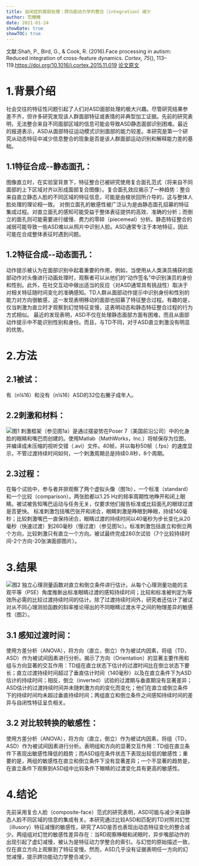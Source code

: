 ```yaml
---
title: 自闭症的面部处理：跨功能动力学的整合（integration）减少
author: 范穗穗
date: 2021-01-24
showDate: true
showTOC: true
---
```

文献:Shah, P., Bird, G., & Cook, R. (2016).Face processing in autism: Reduced integration of cross-feature dynamics. *Cortex, 75*(), 113–119.https://doi.org/10.1016/j.cortex.2015.11.019
[论文原文](../Source_Files/2021-01-24-FSS1.pdf)
# 1.背景介绍
社会交往的特征性问题引起了人们对ASD面部处理的极大兴趣。尽管研究结果参差不齐，但许多研究发现该人群面部特征或表情的非典型加工证据。先前的研究表明，无法整合来自不同面部区域的信息可能会导致ASD静态面部识别困难。最近的报道表示，ASD从面部特征运动模式识别面部的能力较差。本研究是第一个研究从动态特征中减少信息整合的现象是否是该人群面部运动识别和解释能力差的基础。
## 1.1特征合成--静态面孔：
图像直立时，在实验室背景下，特征整合已被研究使用复合面孔范式（将来自不同面部的上下区域对齐以形成面部复合图像）。复合面孔效应揭示了一种趋势：整合来自直立静态人脸的不同区域的特征信息，可能是由梭状回所介导的，这与整体人脸处理的理论相一致。
对倒立面孔的敏感性被广泛认为是由静态面孔招募的特征集成过程。对直立面孔的感知可能受益于整体表征提供的高效、准确的分析；而倒立的面孔则可能需要进行缓慢、费力的零碎（piecemeal）分析。静态特征整合的减弱可能导致一些ASD难以从照片中识别人脸。ASD通常专注于本地特征，因此可能在合成整体表征时遇到问题。
## 1.2特征合成--动态面孔：
动作提示被认为在面部识别中起着重要的作用，例如，当使用从人类演员捕获的面部动作对头像进行动画处理时，观察者可以从他们的“动作签名”中识别演员的身份和性别。此外，在社交互动中做出适当的反应（对ASD通常具有挑战性）取决于对相关特征随时间变化的准确感知。TD人群从面部动作提示中识别身份和性别的能力对方向很敏感，这一发现表明移动的面部也招募了特征整合过程。有趣的是，仅当刺激为直立时才观察到幻觉特征变慢，这表明动态和静态特征整合过程的行为方式相似。
最近的发现表明，ASD不仅在处理静态面部方面有困难，而且从面部动作提示中不能识别性别和身份。而且，与TD不同，对于ASD直立刺激没有明显的优势。
# 2.方法
## 2.1被试：
有（n¼16）和没有（n¼16）ASD的32位右撇子成年人。
## 2.2刺激和材料：
![图1](../Supporting_Information/2021-01-24-FSS1-Fig1.png)
刺激框架（参见图1a）是通过摆姿势在Poser 7（美国前沿公司）中的化身脸的眼睛和嘴巴而创建的。使用Matlab（MathWorks，Inc.）将帧保存为位图，并编译成未压缩的视听交错（.avi）文件。40帧，并以每秒50帧（.fps）的速度显示，不管过渡持续时间如何，一个刺激周期总是持续0.8秒，8个周期。
## 2.3过程：
在每个试验中，参与者并排观察了两个虚拟头像（图1b），一个标准（standard）和一个比较（comparison）。两张脸都以1.25 Hz的频率周期性地睁开和闭上眼睛。被试被告知嘴巴运动与任务无关，仅要求他们报告标准或比较面孔的眼球过渡是否更快。
标准刺激包括嘴巴张开和闭合，眼睛刺激是睁眼到睁眼，持续140毫秒；比较刺激嘴巴一直保持闭合，眼睛过渡的持续时间以40毫秒为步长变化从20毫秒（快速过渡）到260毫秒（慢过渡）（参见图1c）。标准刺激包括直立和倒立两个方向，比较刺激只有直立一个方向。被试最终完成280次试验（7个比较持续时间-2个方向-20张演面部图片）。
# 3.结果
![图2](../Supporting_Information/2021-01-24-FSS1-Fig2.png)
独立心理测量函数对直立和倒立条件进行估计。从每个心理测量功能的主观平等（PSE）角度推断出标准眼睛过渡的感知持续时间；比较和标准被判定为等效所必需的比较过渡持续时间的估计。除了过渡持续时间外，研究者还估计了被试对从不同心理测验函数的斜率推论得出的不同眼睛过渡水平之间的物理差异的敏感性（图2）。
## 3.1 感知过渡时间：
使用方差分析（ANOVA），将方向（直立，倒立）作为被试内因素，将组（TD，ASD）作为被试间因素进行分析。揭示了方向（Orientation）的显著主要作用和组与方向显著的交互作用：TD组在直立状态下估计的过渡时间比在倒立状态下要长；直立过渡持续时间超过了垂直估计时间（140毫秒）以及在直立条件下为ASD估计的持续时间；相反，倒立（inverted）试验的过渡期与垂直期没有显著差异；ASD估计的过渡持续时间并未随刺激方向的变化而变化；他们在直立或倒立条件下的持续时间均未超过垂直持续时间；两组直立和倒立条件之间感知持续时间的差异与自闭性特征呈负相关。
## 3.2 对比较转换的敏感性：
使用方差分析（ANOVA），将方向（直立，倒立）作为被试内因素，将组（TD，ASD）作为被试间因素进行分析。表明组和方向的显著交互作用：TD组在直立条件下表现出敏感性降低的趋势；而ASD组在条件状态下表现出较低的敏感性；重要的是，两组的敏感性在直立和倒立条件下没有显著差异；一个不显著的趋势是，在直立条件下观察到ASD组中比较条件下眼睛的过渡变化具有更高的敏感性。
# 4.结论
先前采用复合人脸（composite-face）范式的研究表明，ASD可能与减少来自静态人脸不同区域的信息的集成有关。本研究通过比较ASD和匹配的TD对照对幻觉（illusory）特征减慢的敏感性，研究了ASD是否也表现出动态特征变化的整合减少。两组组对幻觉的敏感性差异存在：当RD观察睁眼和闭眼时，异步嘴部动作的出现引起了虚幻减慢，被认为是特征动力学整合的索引。与幻觉的原始描述一致，仅在直立方向上观察到了特征变慢。然而，ASD几乎没有证据表明任一方向的幻觉减慢，提示跨功能动力学整合减少。
